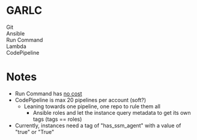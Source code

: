 # GARLC
Git  
Ansible  
Run Command  
Lambda  
CodePipeline  

# Notes
* Run Command has [no cost](https://aws.amazon.com/ec2/run-command/)
* CodePipeline is max 20 pipelines per account (soft?)
  * Leaning towards one pipeline, one repo to rule them all
    * Ansible roles and let the instance query metadata to get its own tags (tags == roles)
* Currently, instances need a tag of "has_ssm_agent" with a value of "true" or "True"
